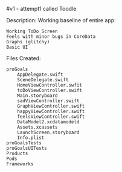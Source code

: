 #v1 - attempt1 called Toodle

Description:
Working baseline of entire app: 
    
    Working ToDo Screen
    Feels with minor bugs in CoreData 
    Graphs (glitchy)
    Basic UI

Files Created:

    proGoals
        AppDelegate.swift
        SceneDelegate.swift
        HomeViewController.swfit
        toDoViewController.swift
        Main.storyboard
        sadViewController.swift
        GraphViewController.swift
        happyViewController.swift
        feelsViewController.swift
        DataModel2.xcdatamodeld
        Assets.xcassets
        LaunchScreen.storyboard
        Info.plist
    proGoalsTests
    proGoalsUITests
    Products
    Pods
    Frameworks

